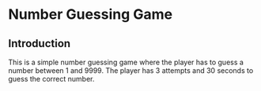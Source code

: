 # Number Guessing Game

## Introduction
This is a simple number guessing game where the player has to guess a number between 1 and 9999. The player has 3 attempts and 30 seconds to guess the correct number.
